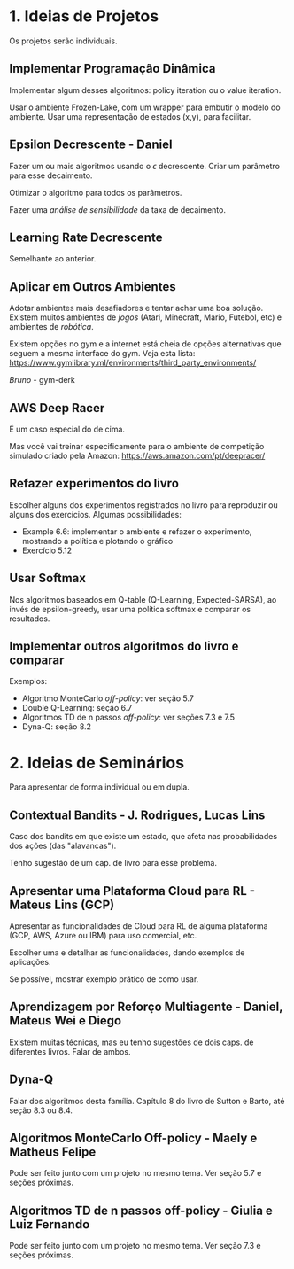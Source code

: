 # 1. Ideias de Projetos

Os projetos serão individuais.

## Implementar Programação Dinâmica

Implementar algum desses algoritmos: policy iteration ou o value iteration.

Usar o ambiente Frozen-Lake, com um wrapper para embutir o modelo do ambiente. Usar uma representação de estados (x,y), para facilitar.


## Epsilon Decrescente - Daniel

Fazer um ou mais algoritmos usando o $\epsilon$ decrescente. Criar um parâmetro para esse decaimento.

Otimizar o algoritmo para todos os parâmetros.

Fazer uma *análise de sensibilidade* da taxa de decaimento.


## Learning Rate Decrescente

Semelhante ao anterior.


## Aplicar em Outros Ambientes

Adotar ambientes mais desafiadores e tentar achar uma boa solução. Existem muitos ambientes de *jogos* (Atari, Minecraft, Mario, Futebol, etc) e ambientes de *robótica*.

Existem opções no gym e a internet está cheia de opções alternativas que seguem a mesma interface do gym. Veja esta lista:
https://www.gymlibrary.ml/environments/third_party_environments/

*Bruno* - gym-derk


## AWS Deep Racer

É um caso especial do de cima. 

Mas você vai treinar especificamente para o ambiente de competição simulado criado pela Amazon:
https://aws.amazon.com/pt/deepracer/


## Refazer experimentos do livro

Escolher alguns dos experimentos registrados no livro para reproduzir ou alguns dos exercícios. Algumas possibilidades:
- Example 6.6: implementar o ambiente e refazer o experimento, mostrando a política e plotando o gráfico
- Exercício 5.12

## Usar Softmax

Nos algoritmos baseados em Q-table (Q-Learning, Expected-SARSA), ao invés de epsilon-greedy, usar uma política softmax e comparar os resultados.


## Implementar outros algoritmos do livro e comparar

Exemplos:
- Algoritmo MonteCarlo *off-policy*: ver seção 5.7
- Double Q-Learning: seção 6.7
- Algoritmos TD de n passos *off-policy*: ver seções 7.3 e 7.5
- Dyna-Q: seção 8.2


# 2. Ideias de Seminários

Para apresentar de forma individual ou em dupla.

## Contextual Bandits - J. Rodrigues, Lucas Lins

Caso dos bandits em que existe um estado, que afeta nas probabilidades dos ações (das "alavancas").

Tenho sugestão de um cap. de livro para esse problema.


## Apresentar uma Plataforma Cloud para RL - Mateus Lins (GCP)

Apresentar as funcionalidades de Cloud para RL de alguma plataforma (GCP, AWS, Azure ou IBM) para uso comercial, etc.

Escolher uma e detalhar as funcionalidades, dando exemplos de aplicações.

Se possível, mostrar exemplo prático de como usar.


## Aprendizagem por Reforço Multiagente - Daniel, Mateus Wei e Diego

Existem muitas técnicas, mas eu tenho sugestões de dois caps. de diferentes livros. Falar de ambos.


## Dyna-Q

Falar dos algoritmos desta família. Capítulo 8 do livro de Sutton e Barto, até seção 8.3 ou 8.4.


## Algoritmos MonteCarlo Off-policy - Maely e Matheus Felipe

Pode ser feito junto com um projeto no mesmo tema. Ver seção 5.7 e seções próximas.


## Algoritmos TD de n passos off-policy - Giulia e Luiz Fernando

Pode ser feito junto com um projeto no mesmo tema. Ver seção 7.3 e seções próximas.

